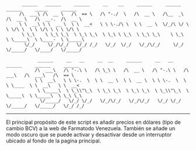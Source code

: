 
          ______   ______     ______     __    __     ______     ______   ______     _____     ______    
         /\  ___\ /\  __ \   /\  == \   /\ "-./  \   /\  __ \   /\__  _\ /\  __ \   /\  __-.  /\  __ \   
         \ \  __\ \ \  __ \  \ \  __<   \ \ \-./\ \  \ \  __ \  \/_/\ \/ \ \ \/\ \  \ \ \/\ \ \ \ \/\ \  
          \ \_\    \ \_\ \_\  \ \_\ \_\  \ \_\ \ \_\  \ \_\ \_\    \ \_\  \ \_____\  \ \____-  \ \_____\ 
           \/_/     \/_/\/_/   \/_/ /_/   \/_/  \/_/   \/_/\/_/     \/_/   \/_____/   \/____/   \/_____/ 
                                                                                                         
                ______     __   __     __  __     ______     __   __     ______     ______     ______    
               /\  ___\   /\ "-.\ \   /\ \_\ \   /\  __ \   /\ "-.\ \   /\  ___\   /\  ___\   /\  == \   
               \ \  __\   \ \ \-.  \  \ \  __ \  \ \  __ \  \ \ \-.  \  \ \ \____  \ \  __\   \ \  __<   
                \ \_____\  \ \_\\"\_\  \ \_\ \_\  \ \_\ \_\  \ \_\\"\_\  \ \_____\  \ \_____\  \ \_\ \_\ 
                 \/_____/   \/_/ \/_/   \/_/\/_/   \/_/\/_/   \/_/ \/_/   \/_____/   \/_____/   \/_/ /_/ 
                                                                                                         
                                                                        
------------------------------------------------------------------------------------------------------------------


El principal propósito de este script es añadir precios en dólares (tipo de cambio BCV) a la web de Farmatodo Venezuela. También se añade un modo oscuro que se puede activar y desactivar desde un interruptor ubicado al fondo de la pagina principal.
